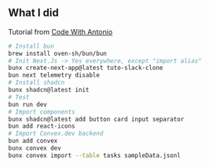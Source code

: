 ## What I did

Tutorial from [Code With Antonio](https://www.youtube.com/watch?v=lXITA5MZIiI)

```sh
# Install bun
brew install oven-sh/bun/bun
# Init Next.Js -> Yes everywhere, except "import alias"
bunx create-next-app@latest tuto-slack-clone
bun next telemetry disable
# Install shadcn
bunx shadcn@latest init
# Test
bun run dev
# Import components
bunx shadcn@latest add button card input separator
bun add react-icons
# Import Convex.dev backend
bun add convex
bunx convex dev
bunx convex import --table tasks sampleData.jsonl
```